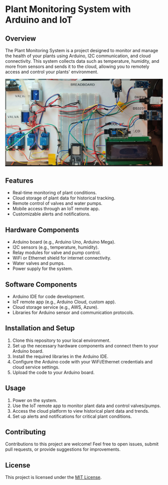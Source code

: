 # Plant Monitoring System with Arduino and IoT

## Overview

The Plant Monitoring System is a project designed to monitor and manage the health of your plants using Arduino, I2C communication, and cloud connectivity. This system collects data such as temperature, humidity, and more from sensors and sends it to the cloud, allowing you to remotely access and control your plants' environment.

![Overview](images/Overview.PNG)

## Features

- Real-time monitoring of plant conditions.
- Cloud storage of plant data for historical tracking.
- Remote control of valves and water pumps.
- Mobile access through an IoT remote app.
- Customizable alerts and notifications.

## Hardware Components

- Arduino board (e.g., Arduino Uno, Arduino Mega).
- I2C sensors (e.g., temperature, humidity).
- Relay modules for valve and pump control.
- WiFi or Ethernet shield for internet connectivity.
- Water valves and pumps.
- Power supply for the system.

## Software Components

- Arduino IDE for code development.
- IoT remote app (e.g., Arduino Cloud, custom app).
- Cloud storage service (e.g., AWS, Azure).
- Libraries for Arduino sensor and communication protocols.

## Installation and Setup

1. Clone this repository to your local environment.
2. Set up the necessary hardware components and connect them to your Arduino board.
3. Install the required libraries in the Arduino IDE.
4. Configure the Arduino code with your WiFi/Ethernet credentials and cloud service settings.
5. Upload the code to your Arduino board.

## Usage

1. Power on the system.
2. Use the IoT remote app to monitor plant data and control valves/pumps.
3. Access the cloud platform to view historical plant data and trends.
4. Set up alerts and notifications for critical plant conditions.

## Contributing

Contributions to this project are welcome! Feel free to open issues, submit pull requests, or provide suggestions for improvements.

## License

This project is licensed under the [MIT License](LICENSE).
